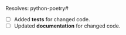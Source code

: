 Resolves: python-poetry#<!-- add issue number/link here -->

<!-- This is just a reminder about the most common mistakes. Please make sure that you tick all *appropriate* boxes. But please read our [contribution guide](https://python-poetry.org/docs/contributing/) at least once, it will save you unnecessary review cycles! -->

- [ ] Added **tests** for changed code.
- [ ] Updated **documentation** for changed code.

<!--
**Note**: All Pull Requests must be based on the `main` branch.

If you have *any* questions to *any* of the points above, just **submit and ask**!  This checklist is here to *help* you, not to deter you from contributing!
-->
